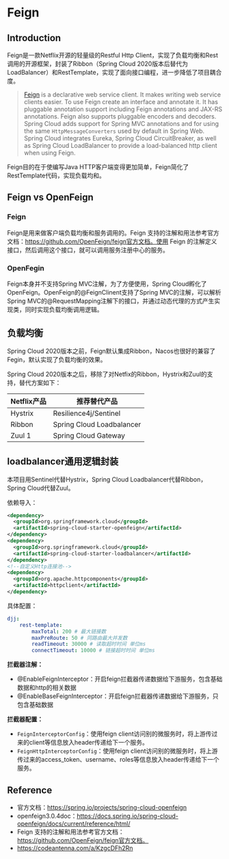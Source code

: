 # Feign

## Introduction

Feign是一款Netflix开源的轻量级的Restful Http Client，实现了负载均衡和Rest调用的开源框架，封装了Ribbon（Spring Cloud 2020版本后替代为LoadBalancer）和RestTemplate，实现了面向接口编程，进一步降低了项目耦合度。

> [Feign](https://github.com/OpenFeign/feign) is a declarative web service client. It makes writing web service clients easier. To use Feign create an interface and annotate it. It has pluggable annotation support including Feign annotations and JAX-RS annotations. Feign also supports pluggable encoders and decoders. Spring Cloud adds support for Spring MVC annotations and for using the same `HttpMessageConverters` used by default in Spring Web. Spring Cloud integrates Eureka, Spring Cloud CircuitBreaker, as well as Spring Cloud LoadBalancer to provide a load-balanced http client when using Feign.

Feign目的在于使编写Java HTTP客户端变得更加简单，Feign简化了RestTemplate代码，实现负载均和。

## Feign vs OpenFeign

### Feign

Feign是用来做客户端负载均衡和服务调用的。Feign 支持的注解和用法参考官方文档：https://github.com/OpenFeign/feign官方文档。使用 Feign 的注解定义接口，然后调用这个接口，就可以调用服务注册中心的服务。

### OpenFegin

Feign本身并不支持Spring MVC注解，为了方便使用，Spring Cloud孵化了OpenFeign。OpenFeign的@FeignClinent支持了Spring MVC的注解，可以解析Spring MVC的@RequestMapping注解下的接口，并通过动态代理的方式产生实现类，同时实现负载均衡调用逻辑。

## 负载均衡

Spring Cloud 2020版本之前，Feign默认集成Ribbon，Nacos也很好的兼容了Fegin，默认实现了负载均衡的效果。

Spring Cloud 2020版本之后，移除了对Netfix的Ribbon，Hystrix和Zuul的支持，替代方案如下：

| Netflix产品 | 推荐替代产品              |
| ----------- | ------------------------- |
| Hystrix     | Resilience4j/Sentinel     |
| Ribbon      | Spring Cloud Loadbalancer |
| Zuul 1      | Spring Cloud Gateway      |

## loadbalancer通用逻辑封装

本项目用Sentinel代替Hystrix，Spring Cloud Loadbalancer代替Ribbon，Spring Cloud代替Zuul。

依赖导入：

```xml
<dependency>
  <groupId>org.springframework.cloud</groupId>
  <artifactId>spring-cloud-starter-openfeign</artifactId>
</dependency>
<dependency>
  <groupId>org.springframework.cloud</groupId>
  <artifactId>spring-cloud-starter-loadbalancer</artifactId>
</dependency>
<!--自定义Http连接池-->
<dependency>
  <groupId>org.apache.httpcomponents</groupId>
  <artifactId>httpclient</artifactId>
</dependency>
```

具体配置：

```yaml
djj:
	rest-template:
		maxTotal: 200 # 最大链接数
		maxPreRoute: 50 # 同路由最大并发数
		readTimeout: 30000 # 读取超时时间 单位ms
		connectTimeout: 10000 # 链接超时时间 单位ms
```

**拦截器注解：**

- @EnableFeignInterceptor：开启feign拦截器传递数据给下游服务，包含基础数据和http的相关数据
- @EnableBaseFeignInterceptor：开启feign拦截器传递数据给下游服务，只包含基础数据

**拦截器配置：**

- `FeignInterceptorConfig`：使用feign client访问别的微服务时，将上游传过来的client等信息放入header传递给下一个服务。
- `FeignHttpInterceptorConfig`：使用feign client访问别的微服务时，将上游传过来的access_token、username、roles等信息放入header传递给下一个服务。

## Reference

- 官方文档：https://spring.io/projects/spring-cloud-openfeign
- openfeign3.0.4doc：https://docs.spring.io/spring-cloud-openfeign/docs/current/reference/html/
- Feign 支持的注解和用法参考官方文档：https://github.com/OpenFeign/feign官方文档。
- https://codeantenna.com/a/KzgcDFh2Rn
